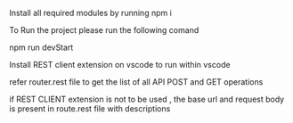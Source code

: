 Install all required modules by running npm i 

To Run the project please run the following comand

npm run devStart

Install REST client extension on vscode to run within vscode

refer router.rest file to get the list of all API POST and GET operations

if REST CLIENT extension is not to be used , the base url and request body is present in route.rest file with descriptions
